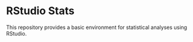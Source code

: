 # RStudio Stats

This repository provides a basic environment for statistical analyses using RStudio.
